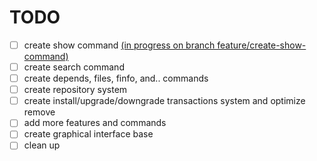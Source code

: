 
# TODO

- [ ] create show command [(in progress on branch feature/create-show-command)](https://github.com/parsampsh/cati/tree/feature/create-show-command)
- [ ] create search command
- [ ] create depends, files, finfo, and.. commands
- [ ] create repository system
- [ ] create install/upgrade/downgrade transactions system and optimize remove
- [ ] add more features and commands
- [ ] create graphical interface base
- [ ] clean up
